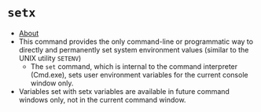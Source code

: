 # `setx`

- [About](https://learn.microsoft.com/en-us/windows-server/administration/windows-commands/setx) 
- This command provides the only command-line or programmatic way to directly and permanently set system environment values (similar to the UNIX utility `SETENV`)
  - The `set` command, which is internal to the command interpreter (Cmd.exe), sets user environment variables for the current console window only.
- Variables set with setx variables are available in future command windows only, not in the current command window.

